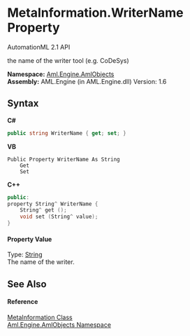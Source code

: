 # MetaInformation.WriterName Property 
AutomationML 2.1 API 

the name of the writer tool (e.g. CoDeSys)

**Namespace:**&nbsp;<a href="N_Aml_Engine_AmlObjects">Aml.Engine.AmlObjects</a><br />**Assembly:**&nbsp;AML.Engine (in AML.Engine.dll) Version: 1.6

## Syntax

**C#**<br />
``` C#
public string WriterName { get; set; }
```

**VB**<br />
``` VB
Public Property WriterName As String
	Get
	Set
```

**C++**<br />
``` C++
public:
property String^ WriterName {
	String^ get ();
	void set (String^ value);
}
```


#### Property Value
Type: <a href="https://docs.microsoft.com/dotnet/api/system.string" target="_parent" rel="noopener noreferrer">String</a><br />The name of the writer.

## See Also


#### Reference
<a href="T_Aml_Engine_AmlObjects_MetaInformation">MetaInformation Class</a><br /><a href="N_Aml_Engine_AmlObjects">Aml.Engine.AmlObjects Namespace</a><br />
